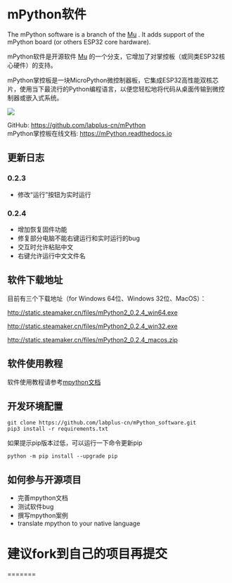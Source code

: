 
# mPython软件
The mPython software is a branch of the [Mu](https://github.com/mu-editor/mu) . It adds support of the mPython board (or others ESP32 core hardware).

mPython软件是开源软件 [Mu](https://github.com/mu-editor/mu) 的一个分支，它增加了对掌控板（或同类ESP32核心硬件）的支持。

mPython掌控板是一块MicroPython微控制器板，它集成ESP32高性能双核芯片，使用当下最流行的Python编程语言，以便您轻松地将代码从桌面传输到微控制器或嵌入式系统。

![](https://github.com/labplus-cn/mPython/blob/master/docs/images/掌控-立1.png)  

GitHub: https://github.com/labplus-cn/mPython    <br/>
mPython掌控板在线文档: https://mPython.readthedocs.io

## 更新日志
### 0.2.3
* 修改“运行”按钮为实时运行
### 0.2.4
* 增加恢复固件功能
* 修复部分电脑不能右键运行和实时运行的bug
* 交互时允许粘贴中文
* 右键允许运行中文文件名

## 软件下载地址
目前有三个下载地址（for Windows 64位、Windows 32位、MacOS）：

http://static.steamaker.cn/files/mPython2_0.2.4_win64.exe

http://static.steamaker.cn/files/mPython2_0.2.4_win32.exe

http://static.steamaker.cn/files/mPython2_0.2.4_macos.zip

## 软件使用教程
软件使用教程请参考[mpython文档](https://mpython.readthedocs.io/zh/latest/board/software.html)

## 开发环境配置
```
git clone https://github.com/labplus-cn/mPython_software.git
pip3 install -r requirements.txt
```
如果提示pip版本过低，可以运行一下命令更新pip
```
python -m pip install --upgrade pip
```
## 如何参与开源项目
* 完善mpython文档
* 测试软件bug
* 撰写mpython案例
* translate mpython to your native language

建议fork到自己的项目再提交
=======
=======

